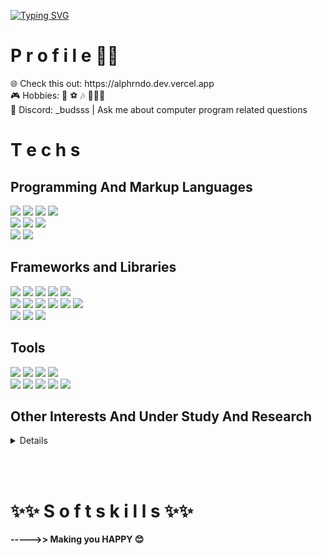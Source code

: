 [![Typing SVG](https://readme-typing-svg.demolab.com/?lines=👋+Hi+There,+I'm+Aldi!;✨A+❤️+Software+Dev+❤️+from+🇮🇩)](https://git.io/typing-svg)
# P r o f i l e  👦🏻

 <p>🌐 Check this out: https://alphrndo.dev.vercel.app<br/>
 🎮 Hobbies: 🎤 ⚽️ 🎶 🧑🏻‍💻<br/>
 💬 Discord: _budsss | Ask me about computer program related questions
 <br/>
 </p>


# T e c h s

## Programming And Markup Languages

<p>
 <img src="https://img.shields.io/badge/HTML-E34F26?style=for-the-badge&logo=html5&logoColor=white" />
 <img src="https://img.shields.io/badge/CSS3-1572B6?style=for-the-badge&logo=css3&logoColor=white" />
 <img src="https://shields.io/badge/JavaScript-F7DF1E?logo=JavaScript&logoColor=000&style=flat-square" />
 <img src="https://shields.io/badge/Typescript-3178C6?logo=Typescript&logoColor=FFF&style=for-the-badge" />
<br/>
 <img src="https://img.shields.io/badge/GOLANG-00ADD8?style=for-the-badge&logo=go&logoColor=white" />
 <img src="https://img.shields.io/badge/Python-3776AB?style=flat-square&logo=python&logoColor=white" />
 <img src="https://img.shields.io/badge/Dart-0175C2?style=flat-square&logo=dart&logoColor=white" />
<br/>
 <img src="https://img.shields.io/badge/SQL-4169E1?style=for-the-badge&logo=postgresql&logoColor=white" />
 <img src="https://img.shields.io/badge/NOSQL-47A248?style=for-the-badge&logo=mongodb&logoColor=white" />
</p>

## Frameworks and Libraries

<p> 
 <img src="https://img.shields.io/badge/NODE_JS-339933?style=for-the-badge&logo=nodedotjs&logoColor=white" />
 <img src="https://img.shields.io/badge/DENO-70FFAF?style=for-the-badge&logo=deno&logoColor=black" />
 <img src="https://img.shields.io/badge/EXPRESS_JS-000000?style=flat-square&logo=express&logoColor=white" /> 
 <img src="https://img.shields.io/badge/GO_GIN-000000?style=for-the-badge&logo=gin&logoColor=008ECF" />
 <img src="https://img.shields.io/badge/Supabase-3FCF8E?style=for-the-badge&logo=supabase&logoColor=white" />
<br/>
 <img src="https://img.shields.io/badge/React-20232A?style=for-the-badge&logo=react&logoColor=61DAFB" />
  <img src="https://img.shields.io/badge/next.js-000000?style=for-the-badge&logo=nextdotjs&logoColor=white" />
  <img src="https://img.shields.io/badge/React_Native-20232A?style=for-the-badge&logo=react&logoColor=61DAFB" />
  <img src="https://img.shields.io/badge/Tailwind_CSS-38B2AC?style=for-the-badge&logo=tailwind-css&logoColor=white" />
  <img src="https://img.shields.io/badge/Shadcn-000000?style=for-the-badge&logo=shadcnui&logoColor=white" />
 <img src="https://img.shields.io/badge/Flutter-02569B?style=flat-square&logo=flutter&logoColor=white" />
<br/>
 <img src="https://img.shields.io/badge/drizzle-C5F74F?style=for-the-badge&logo=drizzle&logoColor=black" />
 <img src="https://img.shields.io/badge/Prisma-2D3748?style=flat-square&logo=prisma&logoColor=white" />
 <img src="https://img.shields.io/badge/Sequelize-52B0E7?style=flat-square&logo=sequelize&logoColor=white" /> 
</p>

## Tools
<p>
 <img src="https://img.shields.io/badge/Git-F05032?style=for-the-badge&logo=git&logoColor=white" />
 <img src="https://img.shields.io/badge/Docker-2496ED?style=for-the-badge&logo=docker&logoColor=white" />
 <img src="https://img.shields.io/badge/vite-646CFF?style=flat-square&logo=vite&logoColor=white" />
 <img src="https://img.shields.io/badge/webpack-8DD6F9?style=flat-square&logo=webpack&logoColor=black" />
<br/>
 <img src="https://img.shields.io/badge/Vercel-000000?style=for-the-badge&logo=vercel&logoColor=white" /> 
 <img src="https://img.shields.io/badge/Netlify-FFFFFF?style=flat-square&logo=netlify&logoColor=black" />
 <img src="https://img.shields.io/badge/AWS-00C7B7?style=for-the-badge&logo=amazonwebservices&logoColor=white" />
 <img src="https://img.shields.io/badge/Google_cloud-4285F4?style=flat-square&logo=googlecloud&logoColor=white" />
 <img src="https://img.shields.io/badge/clerk-6C47FF?style=for-the-badge&logo=clerk&logoColor=white" />
</p>


## Other Interests And Under Study And Research
<details>
<p>
 <img src="https://img.shields.io/badge/solidity-363636?style=flat-square&logo=solidity&logoColor=white" /> 
 <img src="https://img.shields.io/badge/Rust-FFFFFF?style=flat-square&logo=rust&logoColor=black" />
</p>
</details>

<br/><br/>
# ✨✨ S o f t s k i l l s ✨✨ 
<p><b>----->> Making you HAPPY 😊</b><p>

